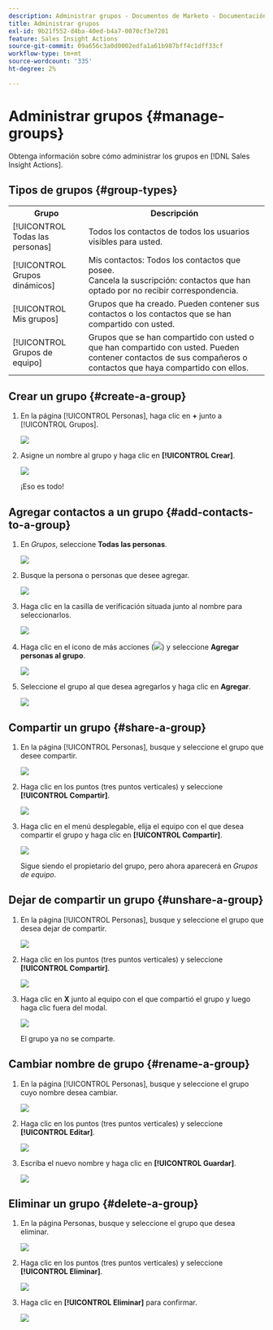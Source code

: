 ```yaml
---
description: Administrar grupos - Documentos de Marketo - Documentación del producto
title: Administrar grupos
exl-id: 9b21f552-d4ba-40ed-b4a7-0070cf3e7201
feature: Sales Insight Actions
source-git-commit: 09a656c3a0d0002edfa1a61b987bff4c1dff33cf
workflow-type: tm+mt
source-wordcount: '335'
ht-degree: 2%

---
```


# Administrar grupos {#manage-groups}

Obtenga información sobre cómo administrar los grupos en [!DNL Sales Insight Actions].

## Tipos de grupos {#group-types}

<table>
 <colgroup>
  <col>
  <col>
 </colgroup>
 <tbody>
  <tr>
   <th>Grupo</th>
   <th>Descripción</th>
  </tr>
  <tr>
   <td>[!UICONTROL Todas las personas]</td>
   <td>Todos los contactos de todos los usuarios visibles para usted.</td>
  </tr>
  <tr>
   <td>[!UICONTROL Grupos dinámicos]</td>
   <td>Mis contactos: Todos los contactos que posee.<br>Cancela la suscripción: contactos que han optado por no recibir correspondencia.</td>
  </tr>
  <tr>
   <td>[!UICONTROL Mis grupos]</td>
   <td>Grupos que ha creado. Pueden contener sus contactos o los contactos que se han compartido con usted.</td>
  </tr>
  <tr>
   <td>[!UICONTROL Grupos de equipo]</td>
   <td>Grupos que se han compartido con usted o que han compartido con usted. Pueden contener contactos de sus compañeros o contactos que haya compartido con ellos.</td>
  </tr>
 </tbody>
</table>

## Crear un grupo {#create-a-group}

1. En la página [!UICONTROL Personas], haga clic en **+** junto a [!UICONTROL Grupos].

   ![](assets/manage-groups-1.png)

1. Asigne un nombre al grupo y haga clic en **[!UICONTROL Crear]**.

   ![](assets/manage-groups-2.png)

   ¡Eso es todo!

## Agregar contactos a un grupo {#add-contacts-to-a-group}

1. En _Grupos_, seleccione **Todas las personas**.

   ![](assets/manage-groups-3.png)

1. Busque la persona o personas que desee agregar.

   ![](assets/manage-groups-4.png)

1. Haga clic en la casilla de verificación situada junto al nombre para seleccionarlos.

   ![](assets/manage-groups-5.png)

1. Haga clic en el icono de más acciones (![](assets/icon-more-actions.png)) y seleccione **Agregar personas al grupo**.

   ![](assets/manage-groups-6.png)

1. Seleccione el grupo al que desea agregarlos y haga clic en **Agregar**.

   ![](assets/manage-groups-7.png)

## Compartir un grupo {#share-a-group}

1. En la página [!UICONTROL Personas], busque y seleccione el grupo que desee compartir.

   ![](assets/manage-groups-8.png)

1. Haga clic en los puntos (tres puntos verticales) y seleccione **[!UICONTROL Compartir]**.

   ![](assets/manage-groups-9.png)

1. Haga clic en el menú desplegable, elija el equipo con el que desea compartir el grupo y haga clic en **[!UICONTROL Compartir]**.

   ![](assets/manage-groups-10.png)

   Sigue siendo el propietario del grupo, pero ahora aparecerá en _Grupos de equipo_.

## Dejar de compartir un grupo {#unshare-a-group}

1. En la página [!UICONTROL Personas], busque y seleccione el grupo que desea dejar de compartir.

   ![](assets/manage-groups-11.png)

1. Haga clic en los puntos (tres puntos verticales) y seleccione **[!UICONTROL Compartir]**.

   ![](assets/manage-groups-12.png)

1. Haga clic en **X** junto al equipo con el que compartió el grupo y luego haga clic fuera del modal.

   ![](assets/manage-groups-13.png)

   El grupo ya no se comparte.

## Cambiar nombre de grupo {#rename-a-group}

1. En la página [!UICONTROL Personas], busque y seleccione el grupo cuyo nombre desea cambiar.

   ![](assets/manage-groups-14.png)

1. Haga clic en los puntos (tres puntos verticales) y seleccione **[!UICONTROL Editar]**.

   ![](assets/manage-groups-15.png)

1. Escriba el nuevo nombre y haga clic en **[!UICONTROL Guardar]**.

   ![](assets/manage-groups-16.png)

## Eliminar un grupo {#delete-a-group}

1. En la página Personas, busque y seleccione el grupo que desea eliminar.

   ![](assets/manage-groups-17.png)

1. Haga clic en los puntos (tres puntos verticales) y seleccione **[!UICONTROL Eliminar]**.

   ![](assets/manage-groups-18.png)

1. Haga clic en **[!UICONTROL Eliminar]** para confirmar.

   ![](assets/manage-groups-19.png)

